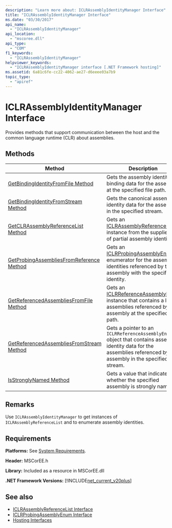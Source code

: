 ```yaml
---
description: "Learn more about: ICLRAssemblyIdentityManager Interface"
title: "ICLRAssemblyIdentityManager Interface"
ms.date: "03/30/2017"
api_name: 
  - "ICLRAssemblyIdentityManager"
api_location: 
  - "mscoree.dll"
api_type: 
  - "COM"
f1_keywords: 
  - "ICLRAssemblyIdentityManager"
helpviewer_keywords: 
  - "ICLRAssemblyIdentityManager interface [.NET Framework hosting]"
ms.assetid: 6a81c6fe-cc22-4062-ae27-d6eeee03a7b9
topic_type: 
  - "apiref"
---
```

# ICLRAssemblyIdentityManager Interface

Provides methods that support communication between the host and the common language runtime (CLR) about assemblies.  
  
## Methods  
  
|Method|Description|  
|------------|-----------------|  
|[GetBindingIdentityFromFile Method](iclrassemblyidentitymanager-getbindingidentityfromfile-method.md)|Gets the assembly identity binding data for the assembly at the specified file path.|  
|[GetBindingIdentityFromStream Method](iclrassemblyidentitymanager-getbindingidentityfromstream-method.md)|Gets the canonical assembly identity data for the assembly in the specified stream.|  
|[GetCLRAssemblyReferenceList Method](iclrassemblyidentitymanager-getclrassemblyreferencelist-method.md)|Gets an [ICLRAssemblyReferenceList](iclrassemblyreferencelist-interface.md) instance from the supplied list of partial assembly identities.|  
|[GetProbingAssembliesFromReference Method](iclrassemblyidentitymanager-getprobingassembliesfromreference-method.md)|Gets an [ICLRProbingAssemblyEnum](iclrprobingassemblyenum-interface.md) enumerator for the assembly identities referenced by the assembly with the specified identity.|  
|[GetReferencedAssembliesFromFile Method](iclrassemblyidentitymanager-getreferencedassembliesfromfile-method.md)|Gets an [ICLRReferenceAssemblyEnum](iclrreferenceassemblyenum-interface.md) instance that contains a list of assemblies referenced by the assembly at the specified file path.|  
|[GetReferencedAssembliesFromStream Method](iclrassemblyidentitymanager-getreferencedassembliesfromstream-method.md)|Gets a pointer to an `ICLRReferenceAssemblyEnum` object that contains assembly identity data for the assemblies referenced by the assembly in the specified stream.|  
|[IsStronglyNamed Method](iclrassemblyidentitymanager-isstronglynamed-method.md)|Gets a value that indicates whether the specified assembly is strongly named.|  
  
## Remarks  

 Use `ICLRAssemblyIdentityManager` to get instances of `ICLRAssemblyReferenceList` and to enumerate assembly identities.  
  
## Requirements  

 **Platforms:** See [System Requirements](../../get-started/system-requirements.md).  
  
 **Header:** MSCorEE.h  
  
 **Library:** Included as a resource in MSCorEE.dll  
  
 **.NET Framework Versions:** [!INCLUDE[net_current_v20plus](../../../../includes/net-current-v20plus-md.md)]  
  
## See also

- [ICLRAssemblyReferenceList Interface](iclrassemblyreferencelist-interface.md)
- [ICLRProbingAssemblyEnum Interface](iclrprobingassemblyenum-interface.md)
- [Hosting Interfaces](hosting-interfaces.md)
